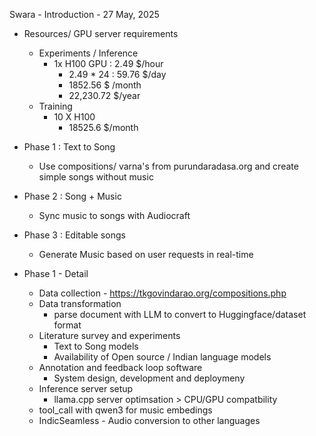 Swara - Introduction - 27 May, 2025

- Resources/ GPU server requirements
  - Experiments / Inference
    - 1x H100 GPU : 2.49 $/hour
      - 2.49 * 24 : 59.76 $/day 
      - 1852.56 $ /month
      - 22,230.72 $/year
  - Training 
    - 10 X H100
      - 18525.6 $/month

- Phase 1 : Text to Song
  - Use compositions/ varna's from purundaradasa.org and create simple songs without music

- Phase 2 : Song + Music
  - Sync music to songs with Audiocraft

- Phase 3 : Editable songs
  - Generate Music based on user requests in real-time



- Phase 1  - Detail
  - Data collection - https://tkgovindarao.org/compositions.php
  - Data transformation
    - parse document with LLM to convert to Huggingface/dataset format
  - Literature survey and experiments
    - Text to Song models
    - Availability of Open source / Indian language models
  - Annotation and feedback loop software
    - System design, development and deploymeny
  - Inference server setup
    - llama.cpp server optimsation > CPU/GPU compatbility
  - tool_call with qwen3 for music embedings
  - IndicSeamless - Audio conversion to other languages